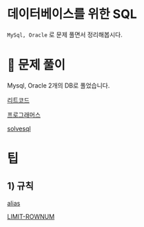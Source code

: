 # 데이터베이스를 위한 SQL 

`MySql, Oracle` 로 문제 풀면서 정리해봅시다.

# 🧩 문제 풀이
Mysql, Oracle 2개의 DB로 풀었습니다.

[리트코드](https://github.com/skyepodium/sql-for-database/tree/main/leetcode)   

[프로그래머스](https://github.com/skyepodium/sql-for-database/tree/main/programmers)   

[solvesql](https://github.com/skyepodium/sql-for-database/tree/main/solvesql)     
          

# 팁
## 1) 규칙
[alias](https://github.com/skyepodium/sql-for-database/tree/main/tip/rule/alias.md)

[LIMIT-ROWNUM](https://github.com/skyepodium/sql-for-database/tree/main/tip/rule/limit-rownum.md)
